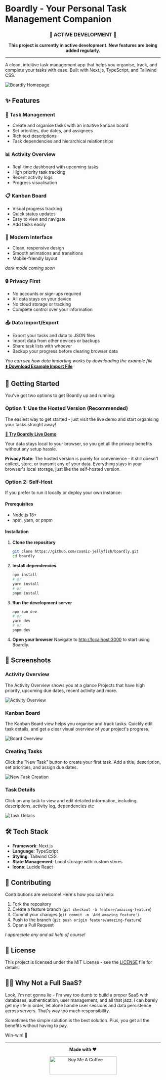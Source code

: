 # Boardly - Your Personal Task Management Companion

<div align="center">

### 🚧 **ACTIVE DEVELOPMENT** 🚧

**This project is currently in active development. New features are being added regularly.**

</div>


---

A clean, intuitive task management app that helps you organise, track, and complete your tasks with ease. Built with Next.js, TypeScript, and Tailwind CSS.

![Boardly Homepage](photos/homepage.png)

## ✨ Features

### 🎯 **Task Management**
- Create and organise tasks with an intuitive kanban board
- Set priorities, due dates, and assignees
- Rich text descriptions 
- Task dependencies and hierarchical relationships

### 📊 **Activity Overview**
- Real-time dashboard with upcoming tasks
- High priority task tracking
- Recent activity logs
- Progress visualisation

### 📋 **Kanban Board**
- Visual progress tracking
- Quick status updates
- Easy to view and navigate
- Add tasks easily

### 🎨 **Modern Interface**
- Clean, responsive design
- Smooth animations and transitions
- Mobile-friendly layout

_dark mode coming soon_

### 🔒 **Privacy First**
- No accounts or sign-ups required
- All data stays on your device
- No cloud storage or tracking
- Complete control over your information

### 📤 **Data Import/Export**
- Export your tasks and data to JSON files
- Import data from other devices or backups
- Share task lists with whoever
- Backup your progress before clearing browser data

_You can see how data importing works by downloading the example file_\
**[⬇️ Download Example Import File](public/dummy-import.json)**



## 🚀 Getting Started

You've got two options to get Boardly up and running:

### Option 1: Use the Hosted Version (Recommended)
The easiest way to get started - just visit the live demo and start organising your tasks straight away!

**[🚀 Try Boardly Live Demo](https://boardly-inky.vercel.app/)**

Your data stays local to your browser, so you get all the privacy benefits without any setup hassle.

**Privacy Note:** The hosted version is purely for convenience - it still doesn't collect, store, or transmit any of your data. Everything stays in your browser's local storage, just like the self-hosted version.

### Option 2: Self-Host

If you prefer to run it locally or deploy your own instance:

#### Prerequisites
- Node.js 18+ 
- npm, yarn, or pnpm

#### Installation

1. **Clone the repository**
   ```bash
   git clone https://github.com/cosmic-jellyfish/boardly.git
   cd boardly
   ```

2. **Install dependencies**
   ```bash
   npm install
   # or
   yarn install
   # or
   pnpm install
   ```

3. **Run the development server**
   ```bash
   npm run dev
   # or
   yarn dev
   # or
   pnpm dev
   ```

4. **Open your browser**
   Navigate to [http://localhost:3000](http://localhost:3000) to start using Boardly.

## 📸 Screenshots

### Activity Overview
The Activity Overview shows you at a glance Projects that have high priority, upcoming due dates, recent activity and more.

![Activity Overview](photos/activityoverview.png)

### Kanban Board
The Kanban Board view helps you organise and track tasks. Quickly edit task details, and get a clear visual overview of your project's progress.

![Board Overview](photos/boardoverview.png)

### Creating Tasks
Click the "New Task" button to create your first task. Add a title, description, set priorities, and assign due dates.

![New Task Creation](photos/newtask.png)

### Task Details
Click on any task to view and edit detailed information, including descriptions, activity log, dependencies etc 

![Task Details](photos/details.png)

## 🛠️ Tech Stack

- **Framework**: Next.js 
- **Language**: TypeScript
- **Styling**: Tailwind CSS
- **State Management**: Local storage with custom stores
- **Icons**: Lucide React


## 🤝 Contributing

Contributions are welcome! Here's how you can help:

1. Fork the repository
2. Create a feature branch (`git checkout -b feature/amazing-feature`)
3. Commit your changes (`git commit -m 'Add amazing feature'`)
4. Push to the branch (`git push origin feature/amazing-feature`)
5. Open a Pull Request

_I appreciate any and all help of course!_

## 📄 License

This project is licensed under the MIT License - see the [LICENSE](LICENSE) file for details.



## 🤷‍♂️ Why Not a Full SaaS?

Look, I'm not gonna lie - I'm way too dumb to build a proper SaaS with databases, authentication, user management, and all that jazz. I can barely get my life in order, let alone handle user sessions and data persistence across servers. That's way too much responsibility.

Sometimes the simple solution is the best solution. Plus, you get all the benefits without having to pay.

Win-win! 🎉 


---

<div align="center">

**Made with ❤️**

<a href="https://www.buymeacoffee.com/cosmicjellyfish" target="_blank"><img src="https://cdn.buymeacoffee.com/buttons/v2/default-yellow.png" alt="Buy Me A Coffee" style="height: 60px !important;width: 217px !important;" ></a>

</div>